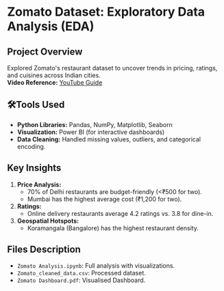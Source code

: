 # Zomato Dataset: Exploratory Data Analysis (EDA)  

## Project Overview  
Explored Zomato's restaurant dataset to uncover trends in pricing, ratings, and cuisines across Indian cities.  
**Video Reference:** [YouTube Guide](https://youtu.be/fFi_TBw27is)  

## 🛠Tools Used  
- **Python Libraries:** Pandas, NumPy, Matplotlib, Seaborn  
- **Visualization:** Power BI (for interactive dashboards)  
- **Data Cleaning:** Handled missing values, outliers, and categorical encoding.  

## Key Insights  
1. **Price Analysis:**  
   - 70% of Delhi restaurants are budget-friendly (<₹500 for two).  
   - Mumbai has the highest average cost (₹1,200 for two).  
2. **Ratings:**  
   - Online delivery restaurants average 4.2 ratings vs. 3.8 for dine-in.  
3. **Geospatial Hotspots:**  
   - Koramangala (Bangalore) has the highest restaurant density.  

## Files Description  
- `Zomato Analysis.ipynb`: Full analysis with visualizations.  
- `Zomato_cleaned_data.csv`: Processed dataset.  
- `Zomato Dashboard.pdf`: Visualised Dashboard.  
